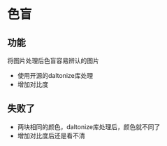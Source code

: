 # 色盲

## 功能

将图片处理后色盲容易辨认的图片

- 使用开源的daltonize库处理
- 增加对比度

## 失败了

- 两块相同的颜色，daltonize库处理后，颜色就不同了
- 增加对比度后还是看不清